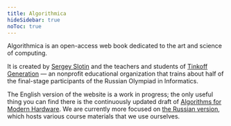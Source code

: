 ```yaml
---
title: Algorithmica
hideSidebar: true
noToc: true
---
```


Algorithmica is an open-access web book dedicated to the art and science of computing.

It is created by [Sergey Slotin](http://sereja.me/) and the teachers and students of [Tinkoff Generation](https://fintech.tinkoff.ru/study/generation/) — an nonprofit educational organization that trains about half of the final-stage participants of the Russian Olympiad in Informatics.

The English version of the website is a work in progress; the only useful thing you can find there is the continuously updated draft of [Algorithms for Modern Hardware](hpc). We are currently more focused on [the Russian version](https://ru.algorithmica.org/), which hosts various course materials that we use ourselves.
